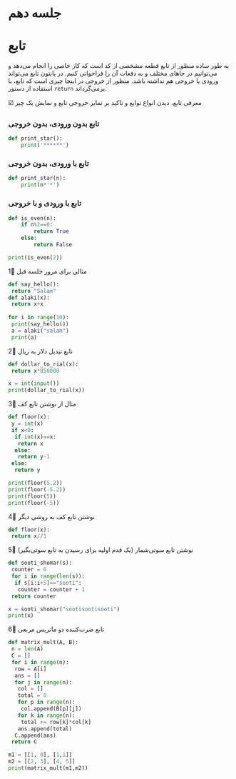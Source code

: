 # جلسه دهم

# تابع

به طور ساده منظور از تابع قطعه مشخصی از کد است که کار خاصی را انجام می‌دهد و می‌توانیم در جاهای مختلف و به دفعات آن را فراخوانی کنیم. در پایتون تابع می‌تواند ورودی یا خروجی هم نداشته باشد. منظور از خروجی در اینجا چیزی است که تابع، با استفاده از دستور `return` برمی‌گرداند.

☑️ معرفی تابع، دیدن انواع توابع و تاکید بر تمایز خروجی تابع و نمایش یک چیز

### تابع بدون ورودی، بدون خروجی
```python
def print_star():
    print('******')
```
### تابع با ورودی، بدون خروجی
```python
def print_star(n):
    print(n*'*')
```
### تابع با ورودی و با خروجی
```python    
def is_even(n):
    if n%2==0:
        return True
    else:
        return False

print(is_even(2))
```
1⃣ مثالی برای مرور جلسه قبل
```python
def say_hello():
 return "Salam"
def alaki(x):
 return x+x
 
for i in range(10):
 print(say_hello())
 a = alaki("salam")
 print(a)
```
2⃣ تابع تبدیل دلار به ریال
```python
def dollar_to_rial(x):
 return x*850000

x = int(input())
print(dollar_to_rial(x))
```
3⃣ مثال از نوشتن تابع کف
```python
def floor(x):
 y = int(x)
 if x<0:
  if int(x)==x:
   return x
  else:
   return y-1
 else:
  return y

print(floor(5.2))
print(floor(-5.2))
print(floor(5))
print(floor(-5))
```
4⃣ نوشتن تابع کف به روشی دیگر
```python
def floor(x):
 return x//1
``` 
5⃣ نوشتن تابع سوتی‌شمار
(یک قدم اولیه برای رسیدن به تابع سوتی‌بگیر)
```python
def sooti_shomar(s):
 counter = 0
 for i in range(len(s)):
  if s[i:i+5]=="sooti":
   counter = counter + 1
 return counter

x = sooti_shomar("sootisootisooti")
print(x)
```
6⃣ تابع ضرب‌کننده دو ماتریس مربعی
```python
def matrix_mult(A, B):
 n = len(A)
 C = []
 for i in range(n):
  row = A[i]
  ans = []
  for j in range(n):
   col = []
   total = 0
   for p in range(n):
    col.append(B[p][j])
   for k in range(n):
    total += row[k]*col[k]
   ans.append(total)
  C.append(ans)
 return C

m1 = [[1, 0], [1,1]]
m2 = [[2, 3], [4, 5]]
print(matrix_mult(m1,m2))
```
